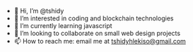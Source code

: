 - 👋 Hi, I’m @tshidy
- 👀 I’m interested in coding and blockchain technologies
- 🌱 I’m currently learning javascript
- 💞️ I’m looking to collaborate on small web design projects
- 📫 How to reach me: email me at tshidyhlekiso@gmail.com

<!---
tshidy/tshidy is a ✨ special ✨ repository because its `README.md` (this file) appears on your GitHub profile.
You can click the Preview link to take a look at your changes.
--->
